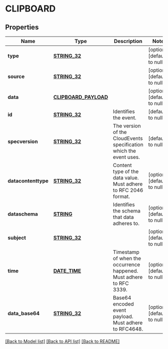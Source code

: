 # CLIPBOARD

## Properties
Name | Type | Description | Notes
------------ | ------------- | ------------- | -------------
**type** | [**STRING_32**](STRING_32.md) |  | [optional] [default to null]
**source** | [**STRING_32**](STRING_32.md) |  | [optional] [default to null]
**data** | [**CLIPBOARD_PAYLOAD**](ClipboardPayload.md) |  | [optional] [default to null]
**id** | [**STRING_32**](STRING_32.md) | Identifies the event. | [default to null]
**specversion** | [**STRING_32**](STRING_32.md) | The version of the CloudEvents specification which the event uses. | [default to null]
**datacontenttype** | [**STRING_32**](STRING_32.md) | Content type of the data value. Must adhere to RFC 2046 format. | [optional] [default to null]
**dataschema** | [**STRING**](STRING.md) | Identifies the schema that data adheres to. | [optional] [default to null]
**subject** | [**STRING_32**](STRING_32.md) |  | [optional] [default to null]
**time** | [**DATE_TIME**](DATE_TIME.md) | Timestamp of when the occurrence happened. Must adhere to RFC 3339. | [optional] [default to null]
**data_base64** | [**STRING_32**](STRING_32.md) | Base64 encoded event payload. Must adhere to RFC4648. | [optional] [default to null]

[[Back to Model list]](../README.md#documentation-for-models) [[Back to API list]](../README.md#documentation-for-api-endpoints) [[Back to README]](../README.md)


